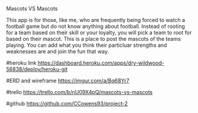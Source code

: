 Mascots VS Mascots

This app is for those, like me, who are frequently being forced to watch a football game but do not know anything about football. Instead of rooting for a team based on their skill or your loyalty, you will pick a team to root for based on their mascot. This is a place to post the mascots of the teams playing. You can add what you think their particluar strengths and weaknesses are and join the fun that way. 

#heroku link https://dashboard.heroku.com/apps/dry-wildwood-56838/deploy/heroku-git

#ERD and wireframe https://imgur.com/a/Bq68Yr7

#trello https://trello.com/b/nU09X4pQ/mascots-vs-mascots

#github https://github.com/CCowens93/project-2
